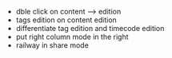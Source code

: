 
* dble click on content --> edition
* tags edition on content edition
* differentiate tag edition and timecode edition
* put right column mode in the right
* railway in share mode

